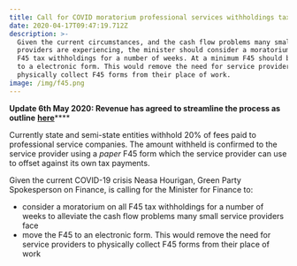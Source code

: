 ```yaml
---
title: Call for COVID moratorium professional services withholdings tax
date: 2020-04-17T09:47:19.712Z
description: >-
  Given the current circumstances, and the cash flow problems many small service
  providers are experiencing, the minister should consider a moratorium on all
  F45 tax withholdings for a number of weeks. At a minimum F45 should be moved
  to a electronic form. This would remove the need for service providers to
  physically collect F45 forms from their place of work.
image: /img/f45.png
---
```

**Update 6th May 2020: Revenue has agreed to streamline the process as outline** [**here**](/docs/300334-20PSWTRefunds.pdf)****

Currently state and semi-state entities withhold 20% of fees paid to professional service companies. The amount withheld is confirmed to the service provider using a _paper_ F45 form which the service provider can use to offset against its own tax payments.

Given the current COVID-19 crisis Neasa Hourigan, Green Party Spokesperson on Finance, is calling for the Minister for Finance to: 

* consider a moratorium on all F45 tax withholdings for a number of weeks to alleviate the cash flow problems many small service providers face
* move the F45 to an electronic form. This would remove the need for service providers to physically collect F45 forms from their place of work

